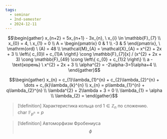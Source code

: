 ```yaml
---
tags:
  - seminar
  - 2nd-semester
  - 2024-12-11
---
```


$$\begin{gather}
x_{n+2} = 5x_{n+1} - 3x_{n}, \ x_{i} \in \mathbb{F}_{7} \\
x_{0} = 4, \ x_{1} = 0 \\
A = \begin{pmatrix}
0 & 1 \\
-3 & 5
\end{pmatrix}, \ \mathrm{ord} \ (A) = 48 \\
\mathcal{M}_{A} = \mathcal{X}_{A} = x^{2} + 2x + 3 \\
\left\{ c_{0}I + c_{1}A \right\} \cong \mathbb{F}_{7}[x] / (x^{2} + 2x + 3) \cong \mathbb{F}_{49} \cong  \left\{ c_{0} + c_{1}2 \right\} \\
a - \text{корень} \ x^{2} + 2x + 3 \\
\alpha^{2} = -2\alpha-3=5\alpha+4 \\
\end{gather}$$

$$\begin{gather}
x_{n} = c_{1}\lambda_{1}^{n} + c_{2}\lambda_{2}^{n} + \dots + c_{k}\lambda_{k}^{n} \\
x_{n} = p\lambda_{1}^{n} + q\lambda_{2}^{n} \\
\lambda^{2} + 2\lambda + 3 = 0 \\
\lambda_{1} = \alpha \\
\lambda_{2} = 
\end{gather}$$

> [!definition] Характеристика кольца
> $\mathrm{ord} \ 1 \in \mathbb{Z}_{n}$ по сложению.
> $\mathrm{char} \ \mathbb{F}_{p^{n}} = p$

> [!definition] Автоморфизм Фробениуса
> $$\phi$$
